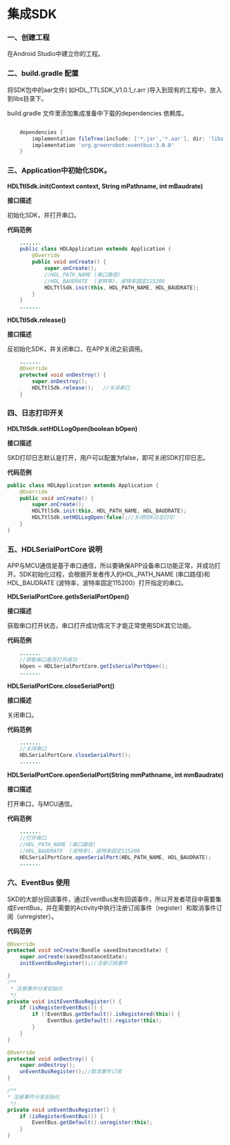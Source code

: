 # 集成SDK
### 一、创建工程

在Android Studio中建立你的工程。

### 二、build.gradle 配置

将SDK包中的aar文件( 如HDL_TTLSDK_V1.0.1_r.arr )导入到现有的工程中，放入到libs目录下。


build.gradle 文件里添加集成准备中下载的dependencies 依赖库。

```groovy

    dependencies {
        implementation fileTree(include: ['*.jar','*.aar'], dir: 'libs')
        implementation 'org.greenrobot:eventbus:3.0.0'
    }
```

### 三、Application中初始化SDK。

**HDLTtlSdk.init(Context context, String mPathname, int mBaudrate)**

**接口描述**

初始化SDK，并打开串口。

**代码范例**

```java
    .......
    public class HDLApplication extends Application {
        @Override
        public void onCreate() {
            super.onCreate();
            //HDL_PATH_NAME (串口路径)
            //HDL_BAUDRATE  (波特率)，波特率固定115200
            HDLTtlSdk.init(this, HDL_PATH_NAME, HDL_BAUDRATE);
        }
    }
    .......
```

**HDLTtlSdk.release()**

**接口描述**

反初始化SDK，并关闭串口，在APP关闭之前调用。

```java
    .......
    @Override
    protected void onDestroy() {
        super.onDestroy();
        HDLTtlSdk.release();   //关闭串口
    }
```

### 四、日志打印开关

**HDLTtlSdk.setHDLLogOpen(boolean bOpen)**

**接口描述**

SKD打印日志默认是打开，用户可以配置为false，即可关闭SDK打印日志。

**代码范例**

```java
public class HDLApplication extends Application {
    @Override
    public void onCreate() {
        super.onCreate();
        HDLTtlSdk.init(this, HDL_PATH_NAME, HDL_BAUDRATE);
        HDLTtlSdk.setHDLLogOpen(false);//关闭SDK日志打印
    }
}
```

### 五、HDLSerialPortCore 说明

APP与MCU通信是基于串口通信，所以要确保APP设备串口功能正常，并成功打开。SDK初始化过程，会根据开发者传入的HDL_PATH_NAME (串口路径)和HDL_BAUDRATE  (波特率，波特率固定115200）打开指定的串口。

**HDLSerialPortCore.getIsSerialPortOpen()**

**接口描述**

获取串口打开状态，串口打开成功情况下才能正常使用SDK其它功能。

**代码范例**

```java
    .......
    //获取串口是否打开成功
    bOpen = HDLSerialPortCore.getIsSerialPortOpen();
    .......
```


**HDLSerialPortCore.closeSerialPort()**

**接口描述**

关闭串口。

**代码范例**

```java
    .......
    //关闭串口
    HDLSerialPortCore.closeSerialPort();
    .......
```

**HDLSerialPortCore.openSerialPort(String mmPathname, int mmBaudrate)**

**接口描述**

打开串口，与MCU通信。

**代码范例**

```java
    .......
    //打开串口
    //HDL_PATH_NAME (串口路径)
    //HDL_BAUDRATE  (波特率)，波特率固定115200
    HDLSerialPortCore.openSerialPort(HDL_PATH_NAME, HDL_BAUDRATE);
    .......
```

### 六、EventBus 使用

SKD的大部分回调事件，通过EventBus发布回调事件，所以开发者项目中需要集成EventBus，并在需要的Activity中执行注册订阅事件（register）和取消事件订阅（unregister）。

**代码范例**

```java
@Override
protected void onCreate(Bundle savedInstanceState) {
    super.onCreate(savedInstanceState);
    initEventBusRegister();//注册订阅事件

}
/**
 * 注册事件分发初始化
 */
private void initEventBusRegister() {
    if (isRegisterEventBus()) {
        if (!EventBus.getDefault().isRegistered(this)) {
             EventBus.getDefault().register(this);
        }
    }
}

@Override
protected void onDestroy() {
    super.onDestroy();
    unEventBusRegister();//取消事件订阅
}

/**
* 注册事件分发反始化
 */
private void unEventBusRegister() {
    if (isRegisterEventBus()) {
        EventBus.getDefault().unregister(this);
    }
}
```